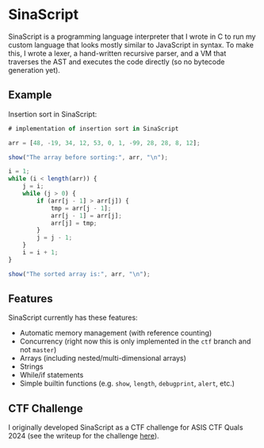 # SinaScript

SinaScript is a programming language interpreter that I wrote in C to run my custom language that looks mostly similar to JavaScript in syntax. To make this, I wrote a lexer, a hand-written recursive parser, and a VM that traverses the AST and executes the code directly (so no bytecode generation yet).

## Example

Insertion sort in SinaScript:

```js
# implementation of insertion sort in SinaScript

arr = [48, -19, 34, 12, 53, 0, 1, -99, 28, 28, 8, 12];

show("The array before sorting:", arr, "\n");

i = 1;
while (i < length(arr)) {
	j = i;
	while (j > 0) {
		if (arr[j - 1] > arr[j]) {
			tmp = arr[j - 1];
			arr[j - 1] = arr[j];
			arr[j] = tmp;
		}
		j = j - 1;
	}
	i = i + 1;
}

show("The sorted array is:", arr, "\n");
```

## Features

SinaScript currently has these features:

- Automatic memory management (with reference counting)
- Concurrency (right now this is only implemented in the `ctf` branch and not `master`)
- Arrays (including nested/multi-dimensional arrays)
- Strings
- While/if statements
- Simple builtin functions (e.g. `show`, `length`, `debugprint`, `alert`, etc.)

## CTF Challenge

I originally developed SinaScript as a CTF challenge for ASIS CTF Quals 2024 (see the writeup for the challenge [here](https://github.com/sinamhdv/ctf-writeups/tree/master/authored-challenges/ASIS/2024_Quals/sinascript)).
